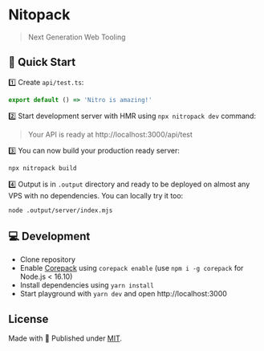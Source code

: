 #  Nitopack

> Next Generation Web Tooling

## 🚀 Quick Start

1️⃣ Create `api/test.ts`:

```ts [api/test.ts]
export default () => 'Nitro is amazing!'
```

2️⃣ Start development server with HMR using `npx nitropack dev` command:

> Your API is ready at http://localhost:3000/api/test

3️⃣ You can now build your production ready server:

```bash
npx nitropack build
````

4️⃣ Output is in `.output` directory and ready to be deployed on almost any VPS with no dependencies. You can locally try it too:

```bash
node .output/server/index.mjs
```

## 💻 Development

- Clone repository
- Enable [Corepack](https://github.com/nodejs/corepack) using `corepack enable` (use `npm i -g corepack` for Node.js < 16.10)
- Install dependencies using `yarn install`
- Start playground with `yarn dev` and open http://localhost:3000

## License

Made with 💛 Published under [MIT](./LICENSE).
